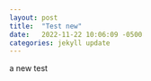 ```yaml
---
layout: post
title:  "Test new"
date:   2022-11-22 10:06:09 -0500
categories: jekyll update
---
```


a new test 